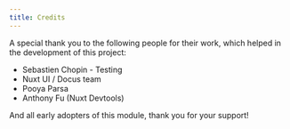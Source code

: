 ```yaml
---
title: Credits
---
```


A special thank you to the following people for their work, which helped in the development of this project:

- Sebastien Chopin - Testing
- Nuxt UI / Docus team
- Pooya Parsa
- Anthony Fu (Nuxt Devtools)

And all early adopters of this module, thank you for your support!
